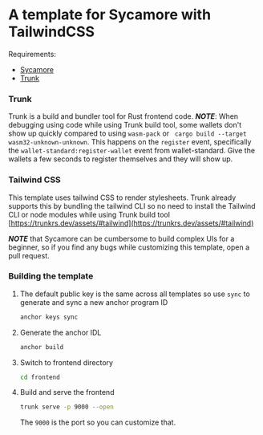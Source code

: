 A template for Sycamore with TailwindCSS
========================================

Requirements:

 - [Sycamore](https://sycamore.dev/)
 - [Trunk](https://trunkrs.dev/)


### Trunk
Trunk is a build and bundler tool for Rust frontend code. 
***NOTE***: When debugging using code while using Trunk build tool, some wallets don't show up quickly compared to using `wasm-pack` or ` cargo build --target wasm32-unknown-unknown`. This happens on the `register` event, specifically the `wallet-standard:register-wallet` event from wallet-standard. Give the wallets a few seconds to register themselves and they will show up.

### Tailwind CSS
This template uses tailwind CSS to render stylesheets. Trunk already supports this by bundling the tailwind CLI so no need to install the Tailwind CLI or node modules while using Trunk build tool [https://trunkrs.dev/assets/#tailwind](https://trunkrs.dev/assets/#tailwind)

***NOTE*** that Sycamore can be cumbersome to build complex UIs for a beginner, so if you find any bugs while customizing this template, open a pull request.

### Building the template
1. The default public key is the same across all templates so use `sync` to generate and sync a new anchor program ID
    ```sh
    anchor keys sync
    ```
2. Generate the anchor IDL

    ```sh
    anchor build
    ```
3. Switch to frontend directory
    ```sh
    cd frontend 
    ```
4. Build and serve the frontend
    ```sh
    trunk serve -p 9000 --open
    ````
    The `9000` is the port so you can customize that.
